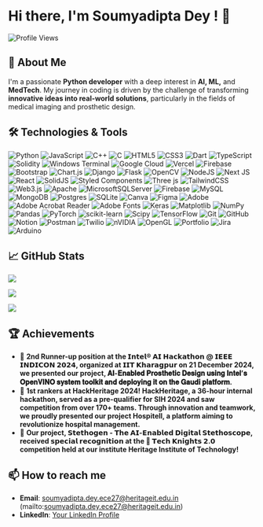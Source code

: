 # Hi there, I'm Soumyadipta Dey ! 👋

![Profile Views](https://komarev.com/ghpvc/?username=decode-soumyadipta&color=blueviolet)

## 🚀 About Me
I'm a passionate **Python developer** with a deep interest in **AI, ML,** and **MedTech**. My journey in coding is driven by the challenge of transforming **innovative ideas into real-world solutions**, particularly in the fields of medical imaging and prosthetic design.

## 🛠️ Technologies & Tools
![Python](https://img.shields.io/badge/python-3670A0?style=plastic&logo=python&logoColor=ffdd54) ![JavaScript](https://img.shields.io/badge/javascript-%23323330.svg?style=plastic&logo=javascript&logoColor=%23F7DF1E) ![C++](https://img.shields.io/badge/c++-%2300599C.svg?style=plastic&logo=c%2B%2B&logoColor=white) ![C](https://img.shields.io/badge/c-%2300599C.svg?style=plastic&logo=c&logoColor=white) ![HTML5](https://img.shields.io/badge/html5-%23E34F26.svg?style=plastic&logo=html5&logoColor=white) ![CSS3](https://img.shields.io/badge/css3-%231572B6.svg?style=plastic&logo=css3&logoColor=white) ![Dart](https://img.shields.io/badge/dart-%230175C2.svg?style=plastic&logo=dart&logoColor=white) ![TypeScript](https://img.shields.io/badge/typescript-%23007ACC.svg?style=plastic&logo=typescript&logoColor=white) ![Solidity](https://img.shields.io/badge/Solidity-%23363636.svg?style=plastic&logo=solidity&logoColor=white) ![Windows Terminal](https://img.shields.io/badge/Windows%20Terminal-%234D4D4D.svg?style=plastic&logo=windows-terminal&logoColor=white) ![Google Cloud](https://img.shields.io/badge/GoogleCloud-%234285F4.svg?style=plastic&logo=google-cloud&logoColor=white) ![Vercel](https://img.shields.io/badge/vercel-%23000000.svg?style=plastic&logo=vercel&logoColor=white) ![Firebase](https://img.shields.io/badge/firebase-%23039BE5.svg?style=plastic&logo=firebase) ![Bootstrap](https://img.shields.io/badge/bootstrap-%238511FA.svg?style=plastic&logo=bootstrap&logoColor=white) ![Chart.js](https://img.shields.io/badge/chart.js-F5788D.svg?style=plastic&logo=chart.js&logoColor=white) ![Django](https://img.shields.io/badge/django-%23092E20.svg?style=plastic&logo=django&logoColor=white) ![Flask](https://img.shields.io/badge/flask-%23000.svg?style=plastic&logo=flask&logoColor=white) ![OpenCV](https://img.shields.io/badge/opencv-%23white.svg?style=plastic&logo=opencv&logoColor=white) ![NodeJS](https://img.shields.io/badge/node.js-6DA55F?style=plastic&logo=node.js&logoColor=white) ![Next JS](https://img.shields.io/badge/Next-black?style=plastic&logo=next.js&logoColor=white) ![React](https://img.shields.io/badge/react-%2320232a.svg?style=plastic&logo=react&logoColor=%2361DAFB) ![SolidJS](https://img.shields.io/badge/SolidJS-2c4f7c?style=plastic&logo=solid&logoColor=c8c9cb) ![Styled Components](https://img.shields.io/badge/styled--components-DB7093?style=plastic&logo=styled-components&logoColor=white) ![Three js](https://img.shields.io/badge/threejs-black?style=plastic&logo=three.js&logoColor=white) ![TailwindCSS](https://img.shields.io/badge/tailwindcss-%2338B2AC.svg?style=plastic&logo=tailwind-css&logoColor=white) ![Web3.js](https://img.shields.io/badge/web3.js-F16822?style=plastic&logo=web3.js&logoColor=white) ![Apache](https://img.shields.io/badge/apache-%23D42029.svg?style=plastic&logo=apache&logoColor=white) ![MicrosoftSQLServer](https://img.shields.io/badge/Microsoft%20SQL%20Server-CC2927?style=plastic&logo=microsoft%20sql%20server&logoColor=white) ![Firebase](https://img.shields.io/badge/firebase-a08021?style=plastic&logo=firebase&logoColor=ffcd34) ![MySQL](https://img.shields.io/badge/mysql-4479A1.svg?style=plastic&logo=mysql&logoColor=white) ![MongoDB](https://img.shields.io/badge/MongoDB-%234ea94b.svg?style=plastic&logo=mongodb&logoColor=white) ![Postgres](https://img.shields.io/badge/postgres-%23316192.svg?style=plastic&logo=postgresql&logoColor=white) ![SQLite](https://img.shields.io/badge/sqlite-%2307405e.svg?style=plastic&logo=sqlite&logoColor=white) ![Canva](https://img.shields.io/badge/Canva-%2300C4CC.svg?style=plastic&logo=Canva&logoColor=white) ![Figma](https://img.shields.io/badge/figma-%23F24E1E.svg?style=plastic&logo=figma&logoColor=white) ![Adobe](https://img.shields.io/badge/adobe-%23FF0000.svg?style=plastic&logo=adobe&logoColor=white) ![Adobe Acrobat Reader](https://img.shields.io/badge/Adobe%20Acrobat%20Reader-EC1C24.svg?style=plastic&logo=Adobe%20Acrobat%20Reader&logoColor=white) ![Adobe Fonts](https://img.shields.io/badge/Adobe%20Fonts-000B1D.svg?style=plastic&logo=Adobe%20Fonts&logoColor=white) ![Keras](https://img.shields.io/badge/Keras-%23D00000.svg?style=plastic&logo=Keras&logoColor=white) ![Matplotlib](https://img.shields.io/badge/Matplotlib-%23ffffff.svg?style=plastic&logo=Matplotlib&logoColor=black) ![NumPy](https://img.shields.io/badge/numpy-%23013243.svg?style=plastic&logo=numpy&logoColor=white) ![Pandas](https://img.shields.io/badge/pandas-%23150458.svg?style=plastic&logo=pandas&logoColor=white) ![PyTorch](https://img.shields.io/badge/PyTorch-%23EE4C2C.svg?style=plastic&logo=PyTorch&logoColor=white) ![scikit-learn](https://img.shields.io/badge/scikit--learn-%23F7931E.svg?style=plastic&logo=scikit-learn&logoColor=white) ![Scipy](https://img.shields.io/badge/SciPy-%230C55A5.svg?style=plastic&logo=scipy&logoColor=%white) ![TensorFlow](https://img.shields.io/badge/TensorFlow-%23FF6F00.svg?style=plastic&logo=TensorFlow&logoColor=white) ![Git](https://img.shields.io/badge/git-%23F05033.svg?style=plastic&logo=git&logoColor=white) ![GitHub](https://img.shields.io/badge/github-%23121011.svg?style=plastic&logo=github&logoColor=white) ![Notion](https://img.shields.io/badge/Notion-%23000000.svg?style=plastic&logo=notion&logoColor=white) ![Postman](https://img.shields.io/badge/Postman-FF6C37?style=plastic&logo=postman&logoColor=white) ![Twilio](https://img.shields.io/badge/Twilio-F22F46?style=plastic&logo=Twilio&logoColor=white) ![nVIDIA](https://img.shields.io/badge/nVIDIA-%2376B900.svg?style=plastic&logo=nVIDIA&logoColor=white) ![OpenGL](https://img.shields.io/badge/OpenGL-white?logo=OpenGL&style=plastic) ![Portfolio](https://img.shields.io/badge/Portfolio-%23000000.svg?style=plastic&logo=firefox&logoColor=#FF7139) ![Jira](https://img.shields.io/badge/jira-%230A0FFF.svg?style=plastic&logo=jira&logoColor=white) ![Arduino](https://img.shields.io/badge/-Arduino-00979D?style=plastic&logo=Arduino&logoColor=white)

## 📈 GitHub Stats
![](https://github-readme-stats.vercel.app/api?username=decode-soumyadipta&theme=default_repocard&hide_border=false&include_all_commits=true&count_private=false)

![](https://nirzak-streak-stats.vercel.app/?user=decode-soumyadipta&theme=default_repocard&hide_border=false)

![](https://github-readme-stats.vercel.app/api/top-langs/?username=decode-soumyadipta&theme=default_repocard&hide_border=false&include_all_commits=true&count_private=false&layout=compact)


## 🏆 Achievements
- 🌟 **2nd Runner-up position at the 𝗜𝗻𝘁𝗲𝗹® 𝗔𝗜 𝗛𝗮𝗰𝗸𝗮𝘁𝗵𝗼𝗻 @ 𝗜𝗘𝗘𝗘 𝗜𝗡𝗗𝗜𝗖𝗢𝗡 𝟮𝟬𝟮𝟰, organized at 𝗜𝗜𝗧 𝗞𝗵𝗮𝗿𝗮𝗴𝗽𝘂𝗿 on 21 December 2024, we presented our project, 𝐀𝐈-𝐄𝐧𝐚𝐛𝐥𝐞𝐝 𝐏𝐫𝐨𝐬𝐭𝐡𝐞𝐭𝐢𝐜 𝐃𝐞𝐬𝐢𝐠𝐧 𝐮𝐬𝐢𝐧𝐠 𝐈𝐧𝐭𝐞𝐥’𝐬 𝐎𝐩𝐞𝐧𝐕𝐈𝐍𝐎 𝐬𝐲𝐬𝐭𝐞𝐦 𝐭𝐨𝐨𝐥𝐤𝐢𝐭 𝐚𝐧𝐝 𝐝𝐞𝐩𝐥𝐨𝐲𝐢𝐧𝐠 𝐢𝐭 𝐨𝐧 𝐭𝐡𝐞 𝐆𝐚𝐮𝐝𝐢 𝐩𝐥𝐚𝐭𝐟𝐨𝐫𝐦.**
- 🌟 **1st rankers at HackHeritage 2024! HackHeritage, a 36-hour internal hackathon, served as a pre-qualifier for SIH 2024 and saw competition from over 170+ teams. Through innovation and teamwork, we proudly presented our project Hospitell, a platform aiming to revolutionize hospital management.**
- 🌟 **Our project, 𝗦𝘁𝗲𝘁𝗵𝗼𝗴𝗲𝗻 - 𝗧𝗵𝗲 𝗔𝗜-𝗘𝗻𝗮𝗯𝗹𝗲𝗱 𝗗𝗶𝗴𝗶𝘁𝗮𝗹 𝗦𝘁𝗲𝘁𝗵𝗼𝘀𝗰𝗼𝗽𝗲, received 𝘀𝗽𝗲𝗰𝗶𝗮𝗹 𝗿𝗲𝗰𝗼𝗴𝗻𝗶𝘁𝗶𝗼𝗻 at the 🎯 𝗧𝗲𝗰𝗵 𝗞𝗻𝗶𝗴𝗵𝘁𝘀 𝟮.𝟬 competition held at our institute Heritage Institute of Technology!**

## 📫 How to reach me
- **Email**: soumyadipta.dey.ece27@heritageit.edu.in (mailto:soumyadipta.dey.ece27@heritageit.edu.in)
- **LinkedIn**: [Your LinkedIn Profile](www.linkedin.com/in/soumyadipta-dey)
